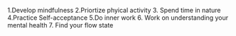1.Develop mindfulness
2.Priortize phyical activity
3. Spend time in nature
4.Practice Self-acceptance
5.Do inner work
6. Work on understanding your mental health
7. Find your flow state
